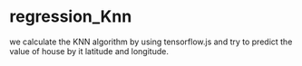 # regression_Knn

we calculate the KNN algorithm by using tensorflow.js and try to predict the value of house by it latitude and longitude.
